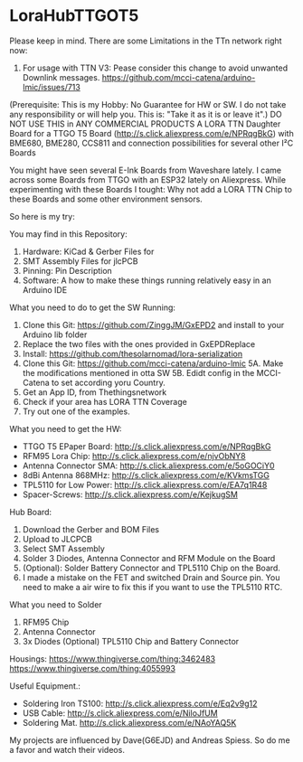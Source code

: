 # LoraHubTTGOT5
Please keep in mind. There are some Limitations in the TTn network right now:
1. For usage with TTN V3: Pease consider this change to avoid unwanted Downlink messages. https://github.com/mcci-catena/arduino-lmic/issues/713 


(Prerequisite: This is my Hobby: No Guarantee for HW or SW. I do not take any responsibility or will help you. This is: "Take it as it is or leave it".)
DO NOT USE THIS in ANY COMMERCIAL PRODUCTS
A LORA TTN Daughter Board for a TTGO T5 Board (http://s.click.aliexpress.com/e/NPRqgBkG) with BME680, BME280, CCS811 and connection possibilities for several other I²C Boards


You might have seen several E-Ink Boards from Waveshare lately. I came across some Boards from TTGO with an ESP32 lately on Aliexpress.
While experimenting with these Boards I tought: Why not add a LORA TTN Chip to these Boards and some other environment sensors.

So here is my try:

You may find in this Repository:
1. Hardware: KiCad & Gerber Files for 
2. SMT Assembly Files for jlcPCB 
3. Pinning: Pin Description
4. Software: A how to make these things running relatively easy in an Arduino IDE

What you need to do to get the SW Running:
1. Clone this Git: https://github.com/ZinggJM/GxEPD2 and install to your Arduino lib folder
2. Replace the two files with the ones provided in GxEPDReplace
3. Install: https://github.com/thesolarnomad/lora-serialization
4. Clone this Git: https://github.com/mcci-catena/arduino-lmic
5A. Make the modifications mentioned in otta SW
5B. Edidt config in the MCCI-Catena to set according yoru Country.
6. Get an App ID, from Thethingsnetwork
7. Check if your area has LORA TTN Coverage
8. Try out one of the examples.

What you need to get the HW:
- TTGO T5 EPaper Board: http://s.click.aliexpress.com/e/NPRqgBkG
- RFM95 Lora Chip: http://s.click.aliexpress.com/e/njvObNY8
- Antenna Connector SMA: http://s.click.aliexpress.com/e/5oGOCiY0
- 8dBi Antenna 868MHz: http://s.click.aliexpress.com/e/KVkmsTGG
- TPL5110 for Low Power: http://s.click.aliexpress.com/e/EA7q1R48
- Spacer-Screws: http://s.click.aliexpress.com/e/KejkugSM

Hub Board:
1. Download the Gerber and BOM Files
2. Upload to JLCPCB
3. Select SMT Assembly
4. Solder 3 Diodes, Antenna Connector and RFM Module on the Board
5. (Optional): Solder Battery Connector and TPL5110 Chip on the Board.
6. I made a mistake on the FET and switched Drain and Source pin. You need to make a air wire to fix this if you want to use the TPL5110 RTC.

What you need to Solder
1. RFM95 Chip
2. Antenna Connector
3. 3x Diodes
(Optional) TPL5110 Chip and Battery Connector

Housings:
https://www.thingiverse.com/thing:3462483
https://www.thingiverse.com/thing:4055993

Useful Equipment.:
- Soldering Iron TS100: http://s.click.aliexpress.com/e/Eq2v9g12
- USB Cable: http://s.click.aliexpress.com/e/NiloJfUM
- Soldering Mat. http://s.click.aliexpress.com/e/NAoYAQ5K

My projects are influenced by Dave(G6EJD) and Andreas Spiess. So do me a favor and watch their videos.

